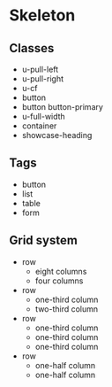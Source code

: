 # Skeleton

## Classes

- u-pull-left
- u-pull-right
- u-cf
- button
- button button-primary
- u-full-width
- container
- showcase-heading

## Tags

- button
- list
- table
- form

## Grid system

- row
  - eight columns
  - four columns
- row
  - one-third column
  - two-third column
- row
  - one-third column
  - one-third column
  - one-third column
- row
  - one-half column
  - one-half column
